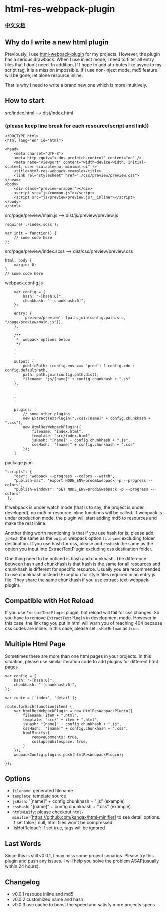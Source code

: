 # html-res-webpack-plugin

### [中文文档](https://github.com/lcxfs1991/html-res-webpack-plugin/blob/master/README_ZH.md)

## Why do I write a new html plugin

Previously, I use [html-webpack-plugin](https://github.com/ampedandwired/html-webpack-plugin) for my projects. However, the plugin has a serious drawback. When I use inject mode, I need to filter all entry files that I don't need. In addition, If I hope to add attributes like async to my script tag, it is a mission impossible. If I use non-inject mode, md5 feature will be gone, let alone resource inline.

That is why I need to write a brand new one which is more intuitively.

## How to start

src/index.html
--> 
dist/index.html

### (please keep line break for each resource(script and link))
```
<!DOCTYPE html>
<html lang="en" id="html">

<head>
    <meta charset="UTF-8">
    <meta http-equiv="x-dns-prefetch-control" content="on" />
    <meta name="viewport" content="width=device-width, initial-scale=1, user-scalable=no, minimal-ui" />
    <title>html-res-webpack-example</title>
    <link rel="stylesheet" href="./css/preview/preview.css">
</head>
<body>
    <div class="preview-wrapper"></div>
    <script src="js/common.js"></script>
    <script src="js/preview/preview.js?__inline"></script>
</body>
</html>
```

src/page/preview/main.js
-->
dist/js/preview/preview.js
```
require('./index.scss');

var init = function() {
	// some code here	
};
```

src/page/preview/index.scss
-->
dist/css/preview/preview.css
```
html, body {
	margin: 0;
}
// some code here
```

webpack.config.js
```
	var config = {
		hash: "-[hash:6]",
		chunkhash: "-[chunkhash:6]",
	};
	
	entry: {
		'preivew/preview': [path.join(config.path.src, "/page/preview/main.js")],
	},

    /**
     *  webpack options below
     */
    .
    .
    .
    output: {
        publicPath: (config.env === 'prod') ? config.cdn : config.defaultPath,
        path: path.join(config.path.dist),
        filename: "js/[name]" + config.chunkhash + ".js"
    },
    
    .
    .
    .

	plugins: [
		// some other plugins
        new ExtractTextPlugin("./css/[name]" + config.chunkhash + ".css"),
		new HtmlResWebpackPlugin({
	        filename: "index.html",
	        template: "src/index.html",
	        jsHash: "[name]" + config.chunkhash + ".js",
            cssHash:  "[name]" + config.chunkhash + ".css"
	    });
	]
```

package.json
```
"scripts": {
    "dev": "webpack --progress --colors --watch",
    "publish-mac": "export NODE_ENV=prod&&webpack -p --progress --colors",
    "publish-windows": "SET NODE_ENV=prod&&webpack -p --progress --colors"
 },

```

If webpack is under watch mode (that is to say, the project is under developed), no md5 or resource inline functions will be called. If webpack is under production mode, the plugin will start adding md5 to resources and make the rest inline.

Another thing worth mentioning is that if you use hash for js, please add `jsHash` the same as the `output` webpack option `filename` excluding folder destination. If you use hash for css, please add `cssHash` the same as the option you input into ExtractTextPlugin excluding css destination folder.  

One thing need to be noticed is hash and chunkhash. The difference between hash and chunkhash is that hash is the same for all resources and chunkhash is different for specific resource. Usually you are recommended to use chunkhash instead (Exception for style files required in an entry js file. They share the same chunkhash if you use extract-text-webpack-plugin).

## Compatible with Hot Reload
If you use `ExtractTextPlugin` plugin, hot reload will fail for css changes. So you have to remove `ExtractTextPlugin` in development mode. However in this case, the link tag you put in html will warn you of reaching 404 because css codes are inline. In this case, please set `isHotReload` as `true`.

## Multiple Html Page
Sometimes there are more than one html pages in your projects. In this situation, please use similar iteration code to add plugins for different html pages
```
var config = {
	hash: "-[hash:6]",
	chunkhash: "-[chunkhash:6]",
};

var route = ['index', 'detail'];

route.forEach(function(item) {
    var htmlResWebpackPlugin = new HtmlResWebpackPlugin({
        filename: item + ".html",
        template: "src/" + item + ".html",
        jsHash: "[name]" + config.chunkhash + ".js",
        cssHash:  "[name]" + config.chunkhash + ".css",
        htmlMinify:{
            removeComments: true,
            collapseWhitespace: true,
        }
    });
    webpackConfig.plugins.push(htmlResWebpackPlugin);

});
```


## Options
- `filename`: generated filename
- `template`: template source
- `jsHash`: "[name]" + config.chunkhash + ".js" (example)
- `cssHash`:  "[name]" + config.chunkhash + ".css" (example)
- `htmlMinify`: please checkout `html-minifier`[https://github.com/kangax/html-minifier] to see detail options. If set false | null, html files won't be compressed.
- 'isHotReload': if set true, <link> tags will be ignored

## Last Words
Since this is still v0.0.1, I may miss some project senarios. Please try this plugin and push any issues. I will help you solve the problem ASAP(usually within 24 hours).


## Changelog
- v0.0.1 resouce inline and md5
- v0.0.2 customized name and hash
- v0.0.3 use cache to boost the speed and satisfy more projects specs

